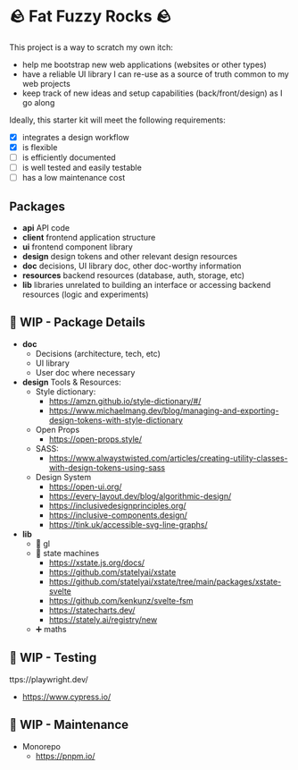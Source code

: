 # 🪨 Fat Fuzzy Rocks 🪨

This project is a way to scratch my own itch:

- help me bootstrap new web applications (websites or other types)
- have a reliable UI library I can re-use as a source of truth common to my web projects
- keep track of new ideas and setup capabilities (back/front/design) as I go along

Ideally, this starter kit will meet the following requirements:

- [x] integrates a design workflow
- [x] is flexible
- [ ] is efficiently documented
- [ ] is well tested and easily testable
- [ ] has a low maintenance cost

## Packages

- **api** API code
- **client** frontend application structure
- **ui** frontend component library
- **design** design tokens and other relevant design resources
- **doc** decisions, UI library doc, other doc-worthy information
- **resources** backend resources (database, auth, storage, etc)
- **lib** libraries unrelated to building an interface or accessing backend resources (logic and experiments)

## 🚧 WIP - Package Details

- **doc**
  - Decisions (architecture, tech, etc)
  - UI library
  - User doc where necessary
- **design**
  Tools & Resources:
  - Style dictionary:
    - https://amzn.github.io/style-dictionary/#/
    - https://www.michaelmang.dev/blog/managing-and-exporting-design-tokens-with-style-dictionary
  - Open Props
    - https://open-props.style/
  - SASS:
    - https://www.alwaystwisted.com/articles/creating-utility-classes-with-design-tokens-using-sass
  - Design System
    - https://open-ui.org/
    - https://every-layout.dev/blog/algorithmic-design/
    - https://inclusivedesignprinciples.org/
    - https://inclusive-components.design/
    - https://tink.uk/accessible-svg-line-graphs/
- **lib**
  - 👾 gl
  - 🤖 state machines
    - https://xstate.js.org/docs/
    - https://github.com/statelyai/xstate
    - https://github.com/statelyai/xstate/tree/main/packages/xstate-svelte
    - https://github.com/kenkunz/svelte-fsm
    - https://statecharts.dev/
    - https://stately.ai/registry/new
  - ➕ maths

## 🚧 WIP - Testing

ttps://playwright.dev/

- https://www.cypress.io/

## 🚧 WIP - Maintenance

- Monorepo
  - https://pnpm.io/
